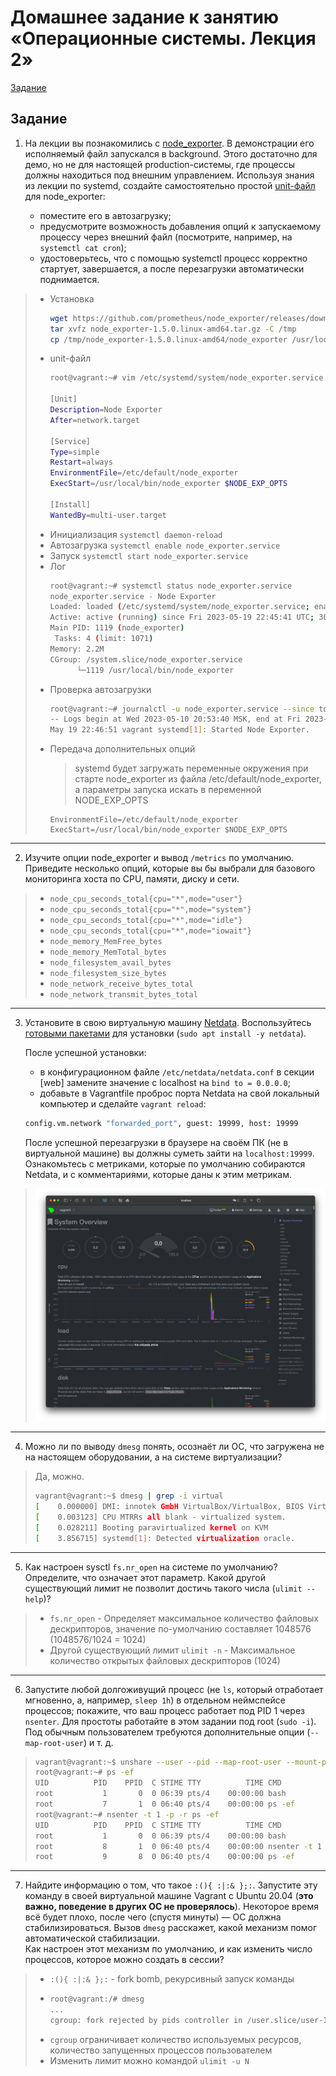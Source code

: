 # Домашнее задание к занятию «Операционные системы. Лекция 2»

[Задание](https://github.com/netology-code/sysadm-homeworks/blob/devsys10/03-sysadmin-04-os/README.md)

## Задание

1. На лекции вы познакомились с [node_exporter](https://github.com/prometheus/node_exporter/releases). В демонстрации его исполняемый файл запускался в background. Этого достаточно для демо, но не для настоящей production-системы, где процессы должны находиться под внешним управлением. Используя знания из лекции по systemd, создайте самостоятельно простой [unit-файл](https://www.freedesktop.org/software/systemd/man/systemd.service.html) для node_exporter:

    * поместите его в автозагрузку;
    * предусмотрите возможность добавления опций к запускаемому процессу через внешний файл (посмотрите, например, на `systemctl cat cron`);
    * удостоверьтесь, что с помощью systemctl процесс корректно стартует, завершается, а после перезагрузки автоматически поднимается.

> - Установка
>   ```bash
>   wget https://github.com/prometheus/node_exporter/releases/download/v1.5.0/node_exporter-1.5.0.linux-amd64.tar.gz 
>   tar xvfz node_exporter-1.5.0.linux-amd64.tar.gz -C /tmp
>   cp /tmp/node_exporter-1.5.0.linux-amd64/node_exporter /usr/local/bin 
>   ```
> - unit-файл
>   ```bash
>   root@vagrant:~# vim /etc/systemd/system/node_exporter.service
>   
>   [Unit]
>   Description=Node Exporter
>   After=network.target
>   
>   [Service]
>   Type=simple
>   Restart=always
>   EnvironmentFile=/etc/default/node_exporter
>   ExecStart=/usr/local/bin/node_exporter $NODE_EXP_OPTS
>   
>   [Install]
>   WantedBy=multi-user.target 
>   ```
> - Инициализация `systemctl daemon-reload`
> - Автозагрузка `systemctl enable node_exporter.service`
> - Запуск `systemctl start node_exporter.service`
> - Лог
>   ```bash
>   root@vagrant:~# systemctl status node_exporter.service
>   node_exporter.service - Node Exporter
>   Loaded: loaded (/etc/systemd/system/node_exporter.service; enabled; vendor preset: enabled)
>   Active: active (running) since Fri 2023-05-19 22:45:41 UTC; 30min ago
>   Main PID: 1119 (node_exporter)
>    Tasks: 4 (limit: 1071)
>   Memory: 2.2M
>   CGroup: /system.slice/node_exporter.service
>         └─1119 /usr/local/bin/node_exporter
>   ```
> - Проверка автозагрузки
>   ```bash
>   root@vagrant:~# journalctl -u node_exporter.service --since today
>   -- Logs begin at Wed 2023-05-10 20:53:40 MSK, end at Fri 2023-05-19 23:51:50 MSK. --
>   May 19 22:46:51 vagrant systemd[1]: Started Node Exporter.  
>   ```
> - Передача дополнительных опций
>   > systemd будет загружать переменные окружения при старте node_exporter из файла /etc/default/node_exporter, а параметры запуска искать в переменной NODE_EXP_OPTS
>   ```
>   EnvironmentFile=/etc/default/node_exporter
>   ExecStart=/usr/local/bin/node_exporter $NODE_EXP_OPTS 
>   ```

***

2. Изучите опции node_exporter и вывод `/metrics` по умолчанию. Приведите несколько опций, которые вы бы выбрали для базового мониторинга хоста по CPU, памяти, диску и сети.

> - `node_cpu_seconds_total{cpu="*",mode="user"}`
> - `node_cpu_seconds_total{cpu="*",mode="system"}`
> - `node_cpu_seconds_total{cpu="*",mode="idle"}`
> - `node_cpu_seconds_total{cpu="*",mode="iowait"}`
> - `node_memory_MemFree_bytes`
> - `node_memory_MemTotal_bytes`
> - `node_filesystem_avail_bytes`
> - `node_filesystem_size_bytes`
> - `node_network_receive_bytes_total`
> - `node_network_transmit_bytes_total`

***

3. Установите в свою виртуальную машину [Netdata](https://github.com/netdata/netdata). Воспользуйтесь [готовыми пакетами](https://packagecloud.io/netdata/netdata/install) для установки (`sudo apt install -y netdata`). 
   
   После успешной установки:
   
    * в конфигурационном файле `/etc/netdata/netdata.conf` в секции [web] замените значение с localhost на `bind to = 0.0.0.0`;
    * добавьте в Vagrantfile проброс порта Netdata на свой локальный компьютер и сделайте `vagrant reload`:

    ```bash
    config.vm.network "forwarded_port", guest: 19999, host: 19999
    ```

    После успешной перезагрузки в браузере на своём ПК (не в виртуальной машине) вы должны суметь зайти на `localhost:19999`. Ознакомьтесь с метриками, которые по умолчанию собираются Netdata, и с комментариями, которые даны к этим метрикам.

> ![img.png](img.png)

***

4. Можно ли по выводу `dmesg` понять, осознаёт ли ОС, что загружена не на настоящем оборудовании, а на системе виртуализации?

> Да, можно.
> ```bash
> vagrant@vagrant:~$ dmesg | grep -i virtual
> [    0.000000] DMI: innotek GmbH VirtualBox/VirtualBox, BIOS VirtualBox 12/01/2006
> [    0.003123] CPU MTRRs all blank - virtualized system.
> [    0.028211] Booting paravirtualized kernel on KVM
> [    3.856715] systemd[1]: Detected virtualization oracle.
> ```

***

5. Как настроен sysctl `fs.nr_open` на системе по умолчанию? Определите, что означает этот параметр. Какой другой существующий лимит не позволит достичь такого числа (`ulimit --help`)?

> - `fs.nr_open` - Определяет максимальное количество файловых дескрипторов, значение по-умолчанию составляет 1048576 (1048576/1024 = 1024)
> - Другой существующий лимит `ulimit -n` - Максимальное количество открытых файловых дескрипторов (1024)

***

6. Запустите любой долгоживущий процесс (не `ls`, который отработает мгновенно, а, например, `sleep 1h`) в отдельном неймспейсе процессов; покажите, что ваш процесс работает под PID 1 через `nsenter`. Для простоты работайте в этом задании под root (`sudo -i`). Под обычным пользователем требуются дополнительные опции (`--map-root-user`) и т. д.

> ```bash
> vagrant@vagrant:~$ unshare --user --pid --map-root-user --mount-proc --fork bash
> root@vagrant:~# ps -ef
> UID          PID    PPID  C STIME TTY          TIME CMD
> root           1       0  0 06:39 pts/4    00:00:00 bash
> root           7       1  0 06:40 pts/4    00:00:00 ps -ef
> root@vagrant:~# nsenter -t 1 -p -r ps -ef
> UID          PID    PPID  C STIME TTY          TIME CMD
> root           1       0  0 06:39 pts/4    00:00:00 bash
> root           8       1  0 06:40 pts/4    00:00:00 nsenter -t 1 -p -r ps -ef
> root           9       8  0 06:40 pts/4    00:00:00 ps -ef
> ```

***

7. Найдите информацию о том, что такое `:(){ :|:& };:`. Запустите эту команду в своей виртуальной машине Vagrant с Ubuntu 20.04 (**это важно, поведение в других ОС не проверялось**). Некоторое время всё будет плохо, после чего (спустя минуты) — ОС должна стабилизироваться. Вызов `dmesg` расскажет, какой механизм помог автоматической стабилизации.  
Как настроен этот механизм по умолчанию, и как изменить число процессов, которое можно создать в сессии?

> - `:(){ :|:& };:` - fork bomb, рекурсивный запуск команды
> - ```bash
>   root@vagrant:/# dmesg
>   ...
>   cgroup: fork rejected by pids controller in /user.slice/user-1000.slice/session-9.scope
>   ```
> - `cgroup` ограничивает количество используемых ресурсов, количество запущенных процессов пользователем
> - Изменить  лимит можно командой `ulimit -u N`
